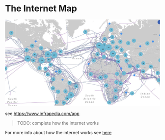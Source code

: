 # The Internet Map

![](img/the_internet.jpg)  

see https://www.infrapedia.com/app

>TODO: complete how the internet works

For more info about how the internet works see [here](theinternet.md)